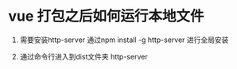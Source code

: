 
# vue 打包之后如何运行本地文件

1. 需要安装http-server
    通过npm install -g http-server 进行全局安装


2. 通过命令行进入到dist文件夹
    http-server
